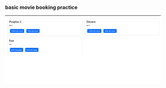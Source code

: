 ### basic movie booking practice
![image](https://github.com/yprasad28/movie-booking-basic/blob/main/Screenshot%202025-01-25%20121445.png?raw=true)
